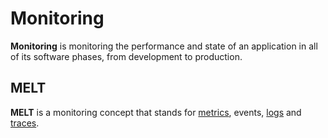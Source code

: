 # Monitoring

**Monitoring** is monitoring the performance and state of an application in all
of its software phases, from development to production.

## MELT

**MELT** is a monitoring concept that stands for [metrics](./metrics.md),
events, [logs](./logging.md) and [traces](./tracing.md).
